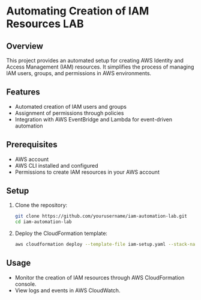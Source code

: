 # Automating Creation of IAM Resources LAB

## Overview
This project provides an automated setup for creating AWS Identity and Access Management (IAM) resources. It simplifies the process of managing IAM users, groups, and permissions in AWS environments.

## Features
- Automated creation of IAM users and groups
- Assignment of permissions through policies
- Integration with AWS EventBridge and Lambda for event-driven automation

## Prerequisites
- AWS account
- AWS CLI installed and configured
- Permissions to create IAM resources in your AWS account

## Setup
1. Clone the repository:
   ```bash
   git clone https://github.com/yourusername/iam-automation-lab.git
   cd iam-automation-lab
   ```

2. Deploy the CloudFormation template:
   ```bash
   aws cloudformation deploy --template-file iam-setup.yaml --stack-name IamAutomationLab
   ```

## Usage
- Monitor the creation of IAM resources through AWS CloudFormation console.
- View logs and events in AWS CloudWatch.

